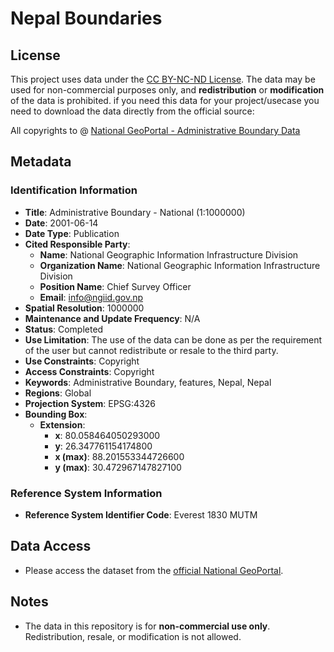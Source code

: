 # Nepal Boundaries


## License
This project uses data under the [CC BY-NC-ND License](https://creativecommons.org/licenses/by-nc-nd/4.0/). The data may be used for non-commercial purposes only, and **redistribution** or **modification** of the data is prohibited. if you need this data for your project/usecase you need to download the data directly from the official source:

All copyrights to @ 
[National GeoPortal - Administrative Boundary Data](https://nationalgeoportal.gov.np/#/metadata/96)

## Metadata

### Identification Information
- **Title**: Administrative Boundary - National (1:1000000)
- **Date**: 2001-06-14
- **Date Type**: Publication
- **Cited Responsible Party**:
  - **Name**: National Geographic Information Infrastructure Division
  - **Organization Name**: National Geographic Information Infrastructure Division
  - **Position Name**: Chief Survey Officer
  - **Email**: info@ngiid.gov.np
- **Spatial Resolution**: 1000000
- **Maintenance and Update Frequency**: N/A
- **Status**: Completed
- **Use Limitation**: The use of the data can be done as per the requirement of the user but cannot redistribute or resale to the third party.
- **Use Constraints**: Copyright
- **Access Constraints**: Copyright
- **Keywords**: Administrative Boundary, features, Nepal, Nepal
- **Regions**: Global
- **Projection System**: EPSG:4326
- **Bounding Box**:
  - **Extension**:
    - **x**: 80.058464050293000
    - **y**: 26.347761154174800
    - **x (max)**: 88.201553344726600
    - **y (max)**: 30.472967147827100

### Reference System Information
- **Reference System Identifier Code**: Everest 1830 MUTM

## Data Access

- Please access the dataset from the [official National GeoPortal](https://nationalgeoportal.gov.np/#/metadata/96).

## Notes

- The data in this repository is for **non-commercial use only**. Redistribution, resale, or modification is not allowed.
